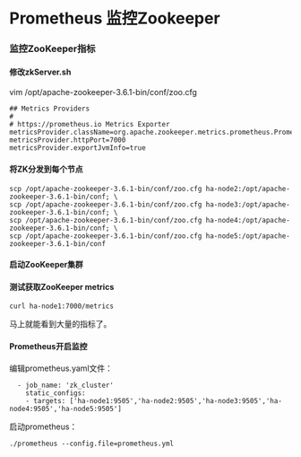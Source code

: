 # Prometheus 监控Zookeeper

### 监控ZooKeeper指标

#### 修改zkServer.sh

vim /opt/apache-zookeeper-3.6.1-bin/conf/zoo.cfg

```properties
## Metrics Providers
#
# https://prometheus.io Metrics Exporter
metricsProvider.className=org.apache.zookeeper.metrics.prometheus.PrometheusMetricsProvider
metricsProvider.httpPort=7000
metricsProvider.exportJvmInfo=true
```

#### 将ZK分发到每个节点

```shell
scp /opt/apache-zookeeper-3.6.1-bin/conf/zoo.cfg ha-node2:/opt/apache-zookeeper-3.6.1-bin/conf; \
scp /opt/apache-zookeeper-3.6.1-bin/conf/zoo.cfg ha-node3:/opt/apache-zookeeper-3.6.1-bin/conf; \
scp /opt/apache-zookeeper-3.6.1-bin/conf/zoo.cfg ha-node4:/opt/apache-zookeeper-3.6.1-bin/conf; \
scp /opt/apache-zookeeper-3.6.1-bin/conf/zoo.cfg ha-node5:/opt/apache-zookeeper-3.6.1-bin/conf
```

#### 启动ZooKeeper集群

#### 测试获取ZooKeeper metrics

```shell
curl ha-node1:7000/metrics
```

马上就能看到大量的指标了。

#### Prometheus开启监控

编辑prometheus.yaml文件：

```shell
  - job_name: 'zk_cluster'
    static_configs:
    - targets: ['ha-node1:9505','ha-node2:9505','ha-node3:9505','ha-node4:9505','ha-node5:9505']
```

启动prometheus：

```shell
./prometheus --config.file=prometheus.yml
```